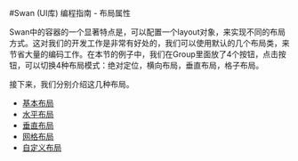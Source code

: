 #Swan (UI库) 编程指南 - 布局属性 

Swan中的容器的一个显著特点是，可以配置一个layout对象，来实现不同的布局方式。这对我们的开发工作是非常有好处的，我们可以使用默认的几个布局类，来节省大量的编码工作。在本节的例子中，我们在Group里面放了4个按钮，点击按钮，可以切换4种布局模式：绝对定位，横向布局，垂直布局，格子布局。    

接下来，我们分别介绍这几种布局。

* [基本布局](6-1-layout-BasicLayout.md) 
* [水平布局](6-2-layout-HorizontalLayout.md)
* [垂直布局](6-3-layout-VerticalLayout.md)
* [网格布局](6-4-layout-TileLayout.md)	
* [自定义布局](6-5-layout-Custom.md)